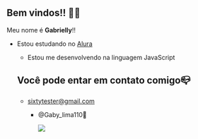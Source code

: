 ## Bem vindos!! 🤍🤍

 Meu nome é **Gabrielly**!!
  - Estou estudando no [Alura](https://www.alura.com.br)
    - Estou me desenvolvendo na linguagem JavaScript

     ## Você pode entar em contato comigo📪

       - sixtytester@gmail.com
          - @Gaby_lima110💜

            ![](https://media.tenor.com/_xqOmJ3drk4AAAAi/heart-rings.gif)
